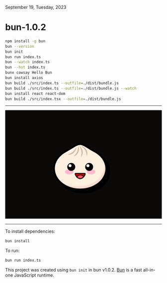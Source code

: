 September 19, Tuesday, 2023

# bun-1.0.2

```bash
npm install -g bun
bun --version
bun init
bun run index.ts
bun --watch index.ts
bun --hot index.ts
bunx cowsay Hello Bun
bun install axios
bun build ./src/index.ts --outfile=./dist/bundle.js
bun build ./src/index.ts --outfile=./dist/bundle.js --watch
bun install react react-dom
bun build ./src/index.tsx --outfile=./dist/bundle.js
```

---

![bun](./bun.png)

---

To install dependencies:

```bash
bun install
```

To run:

```bash
bun run index.ts
```

This project was created using `bun init` in bun v1.0.2. [Bun](https://bun.sh) is a fast all-in-one JavaScript runtime.
